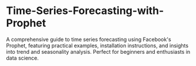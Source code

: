 # Time-Series-Forecasting-with-Prophet
A comprehensive guide to time series forecasting using Facebook's Prophet, featuring practical examples, installation instructions, and insights into trend and seasonality analysis. Perfect for beginners and enthusiasts in data science.
